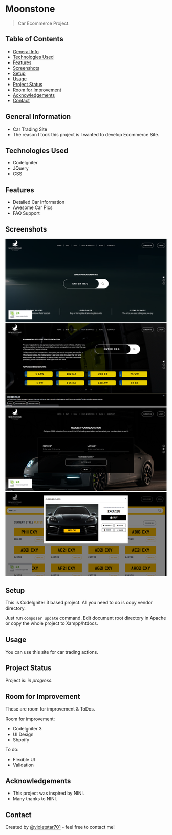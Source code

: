 # Moonstone

> Car Ecommerce Project.

## Table of Contents

- [General Info](#general-information)
- [Technologies Used](#technologies-used)
- [Features](#features)
- [Screenshots](#screenshots)
- [Setup](#setup)
- [Usage](#usage)
- [Project Status](#project-status)
- [Room for Improvement](#room-for-improvement)
- [Acknowledgements](#acknowledgements)
- [Contact](#contact)

## General Information

- Car Trading Site
- The reason I took this project is I wanted to develop Ecommerce Site.

## Technologies Used

- CodeIgniter
- JQuery
- CSS

## Features

- Detailed Car Information
- Awesome Car Pics
- FAQ Support

## Screenshots

![Home screenshot](./img/screenshot-1.png)
![List screenshot](./img/screenshot-2.png)
![Request screenshot](./img/screenshot-3.png)
![Info screenshot](./img/screenshot-4.png)

## Setup

This is CodeIgniter 3 based project. All you need to do is copy vendor directory.

Just run `composer update` command.
Edit document root directory in Apache or copy the whole project to Xampp/htdocs.

## Usage

You can use this site for car trading actions.

## Project Status

Project is: _in progress_.

## Room for Improvement

These are room for improvement & ToDos.

Room for improvement:

- CodeIgniter 3
- UI Design
- Shpoify

To do:

- Flexible UI
- Validation

## Acknowledgements

- This project was inspired by NINI.
- Many thanks to NINI.

## Contact

Created by [@violetstar701](https://) - feel free to contact me!
